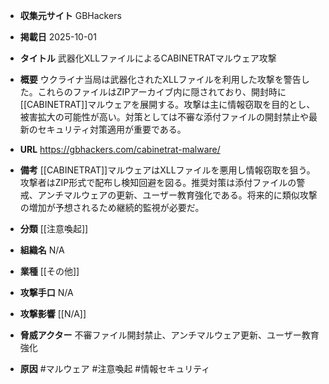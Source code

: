 - **収集元サイト**
GBHackers

- **掲載日**
2025-10-01

- **タイトル**
武器化XLLファイルによるCABINETRATマルウェア攻撃

- **概要**
ウクライナ当局は武器化されたXLLファイルを利用した攻撃を警告した。これらのファイルはZIPアーカイブ内に隠されており、開封時に[[CABINETRAT]]マルウェアを展開する。攻撃は主に情報窃取を目的とし、被害拡大の可能性が高い。対策としては不審な添付ファイルの開封禁止や最新のセキュリティ対策適用が重要である。

- **URL**
https://gbhackers.com/cabinetrat-malware/

- **備考**
[[CABINETRAT]]マルウェアはXLLファイルを悪用し情報窃取を狙う。攻撃者はZIP形式で配布し検知回避を図る。推奨対策は添付ファイルの警戒、アンチマルウェアの更新、ユーザー教育強化である。将来的に類似攻撃の増加が予想されるため継続的監視が必要だ。

- **分類**
[[注意喚起]]

- **組織名**
N/A

- **業種**
[[その他]]

- **攻撃手口**
N/A

- **攻撃影響**
[[N/A]]

- **脅威アクター**
不審ファイル開封禁止、アンチマルウェア更新、ユーザー教育強化

- **原因**
#マルウェア #注意喚起 #情報セキュリティ
